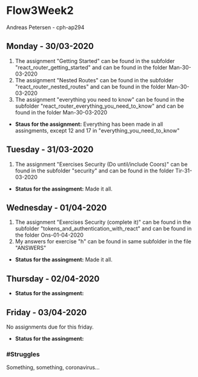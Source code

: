 # Flow3Week2
Andreas Petersen - cph-ap294 <br>

## Monday - 30/03-2020
<ol>
<li> The assignment "Getting Started" can be found in the subfolder "react_router_getting_started" and can be found in the folder Man-30-03-2020</li>
<li> The assignment "Nested Routes" can be found in the subfolder "react_router_nested_routes" and can be found in the folder Man-30-03-2020</li>
<li>The assignment "everything you need to know" can be found in the subfolder "react_router_everything_you_need_to_know" and can be found in the folder Man-30-03-2020 </li>
</ol>

- **Staus for the assignment:** Everything has been made in all assingments, except 12 and 17 in "everything_you_need_to_know"

## Tuesday - 31/03-2020
<ol>
<li>The assignment "Exercises Security (Do until/include Coors)" can be found in the subfolder "security" and can be found in the folder Tir-31-03-2020</li>
</ol>

- **Status for the assingment:** Made it all.

## Wednesday - 01/04-2020
<ol>
<li>The assignment "Exercises Security (complete it)" can be found in the subfolder "tokens_and_authentication_with_react" and can be found in the folder Ons-01-04-2020</li>
<li>My answers for exercise "h" can be found in same subfolder in the file "ANSWERS"</li>  
</ol>

- **Status for the assingment:** Made it all.

## Thursday - 02/04-2020
- **Status for the assingment:**

## Friday - 03/04-2020
No assignments due for this friday.
- **Status for the assingment:** 

### #Struggles
Something, something, coronavirus...
